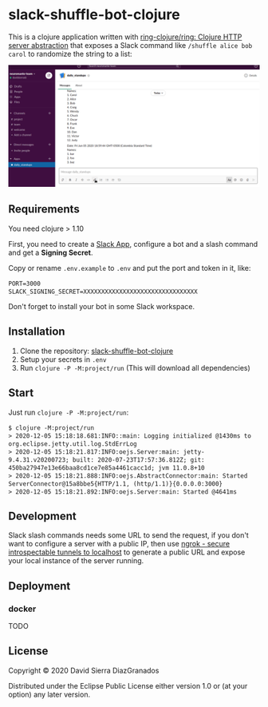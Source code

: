 # slack-shuffle-bot-clojure

This is a clojure application written with [ring-clojure/ring: Clojure HTTP server abstraction](https://github.com/ring-clojure/ring/) that exposes a Slack command like `/shuffle alice bob carol` to randomize the string to a list:

![A screencast](screencast.gif)

## Requirements

You need clojure > 1.10

First, you need to create a [Slack App](https://api.slack.com/apps?new_app=1), configure a bot and a slash command and get a **Signing Secret**.

Copy or rename `.env.example` to `.env` and put the port and token in it, like:

```env
PORT=3000
SLACK_SIGNING_SECRET=XXXXXXXXXXXXXXXXXXXXXXXXXXXXXXXX
```

Don't forget to install your bot in some Slack workspace.

## Installation

1. Clone the repository: [slack-shuffle-bot-clojure](https://github.com/davidsierradz/slack-shuffle-bot-clojure)
2. Setup your secrets in `.env`
3. Run `clojure -P -M:project/run` (This will download all dependencies)

## Start

Just run `clojure -P -M:project/run`:

```console
$ clojure -M:project/run
> 2020-12-05 15:18:18.681:INFO::main: Logging initialized @1430ms to org.eclipse.jetty.util.log.StdErrLog
> 2020-12-05 15:18:21.817:INFO:oejs.Server:main: jetty-9.4.31.v20200723; built: 2020-07-23T17:57:36.812Z; git: 450ba27947e13e66baa8cd1ce7e85a4461cacc1d; jvm 11.0.8+10
> 2020-12-05 15:18:21.888:INFO:oejs.AbstractConnector:main: Started ServerConnector@15a8bbe5{HTTP/1.1, (http/1.1)}{0.0.0.0:3000}
> 2020-12-05 15:18:21.892:INFO:oejs.Server:main: Started @4641ms
```

## Development

Slack slash commands needs some URL to send the request, if you don't want to configure a server with a public IP, then use [ngrok - secure introspectable tunnels to localhost](https://ngrok.com/) to generate a public URL and expose your local instance of the server running.

## Deployment

### docker

TODO

## License

Copyright © 2020 David Sierra DiazGranados

Distributed under the Eclipse Public License either version 1.0 or (at your option) any later version.
